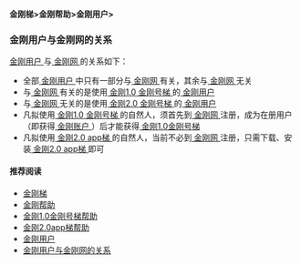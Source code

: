 #### 金刚梯>金刚帮助>金刚用户>
### 金刚用户与金刚网的关系

[ 金刚用户 ](https://a2zitpro.github.io/web/kkuser)与[ 金刚网 ](https://a2zitpro.github.io/web/kksitecn)的关系如下：
- 全部[ 金刚用户 ](https://a2zitpro.github.io/web/kkuser)中只有一部分与[ 金刚网 ](https://a2zitpro.github.io/web/kksitecn)有关，其余与[ 金刚网 ](https://a2zitpro.github.io/web/kksitecn)无关
- 与[ 金刚网 ](https://a2zitpro.github.io/web/kksitecn)有关的是使用[ 金刚1.0 金刚号梯 ](https://a2zitpro.github.io/web/kkproducts1.0)的[ 金刚用户 ](https://a2zitpro.github.io/web/kkuser)
- 与[ 金刚网 ](https://a2zitpro.github.io/web/kksitecn)无关的是使用[ 金刚2.0 金刚号梯 ](https://a2zitpro.github.io/web/kkproducts2.0)的[ 金刚用户 ](https://a2zitpro.github.io/web/kkuser)
- 凡拟使用[ 金刚1.0 金刚号梯 ](https://a2zitpro.github.io/web/kkproducts1.0)的自然人，须首先到[ 金刚网 ](https://a2zitpro.github.io/web/kksitecn)注册，成为在册用户（即获得[ 金刚账户 ](https://a2zitpro.github.io/web/kkaccount)）后才能获得[ 金刚1.0金刚号梯 ](https://a2zitpro.github.io/web/kkproducts1.0)
- 凡拟使用[ 金刚2.0 app梯 ](https://a2zitpro.github.io/web/kkproducts2.0)的自然人，当前不必到[ 金刚网 ](https://a2zitpro.github.io/web/kksitecn)注册，只需下载、安装[ 金刚2.0 app梯 ](https://a2zitpro.github.io/web/kkproducts2.0)即可

#### 推荐阅读

- [金刚梯](https://a2zitpro.github.io/web/dlb)
- [金刚帮助](https://a2zitpro.github.io/web/list_helpkkvpn)
- [金刚1.0金刚号梯帮助](https://a2zitpro.github.io/web/list_helpkkvpn1.0)
- [金刚2.0app梯帮助](https://a2zitpro.github.io/web/list_helpkkvpn2.0)
- [金刚用户](https://a2zitpro.github.io/web/list_kkuser)
- [金刚用户与金刚网的关系](https://a2zitpro.github.io/web/mappingrelationshipbetweenkkuser&kksitecn)
